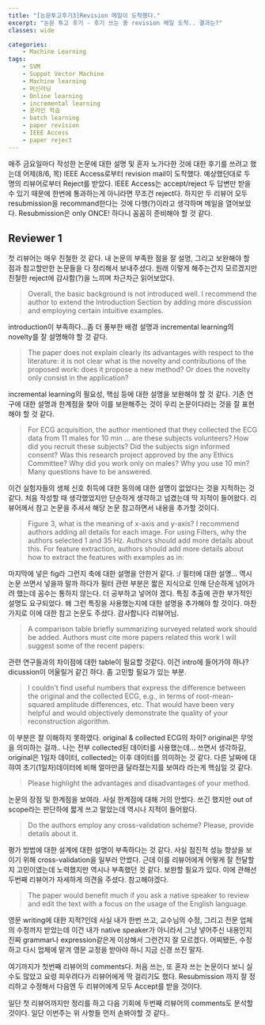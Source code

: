 ```yaml
---
title: "[논문투고후기3]Revision 메일이 도착했다."
excerpt: "논문 투고 후기 - 후기 쓰는 중 revision 메일 도착.. 결과는?"
classes: wide

categories:
    - Machine Learning
tags:
    - SVM
    - Suppot Vector Machine
    - Machine learning
    - 머신러닝
    - Online learning
    - incremental learning
    - 온라인 학습
    - batch learning
    - paper revision
    - IEEE Access
    - paper reject
---
```


매주 금요일마다 작성한 논문에 대한 설명 및 혼자 노가다한 것에 대한 후기를 쓰려고 했는데 어제(8/6, 목) IEEE Access로부터 revision mail이 도착했다. 예상했던대로 두 명의 리뷰어로부터 Reject를 받았다. IEEE Access는 accept/reject 두 답변만 받을 수 있기 때문에 한번에 통과하는게 아니라면 무조건 reject다. 하지만 두 리뷰어 모두 resubmission을 recommand한다는 것에 다행(?)이라고 생각하며 메일을 열어보았다. Resubmission은 only ONCE! 하다니 꼼꼼히 준비해야 할 것 같다. 

## Reviewer 1

첫 리뷰어는 매우 친철한 것 같다. 내 논문의 부족한 점을 잘 설명, 그리고 보완해야 할 점과 참고할만한 논문들을 다 정리해서 보내주셨다. 원래 이렇게 해주는건지 모르겠지만 친철한 reject에 감사함(?)을 느끼며 차근차근 읽어보았다. 

> Overall, the basic background is not introduced well. I recommend the author to extend the Introduction Section by adding more discussion and employing certain intuitive examples.

introduction이 부족하다...좀 더 풍부한 배경 설명과 incremental learning의 novelty를 잘 설명해야 할 것 같다. 

> The paper does not explain clearly its advantages with respect to the literature: it is not clear what is the novelty and contributions of the proposed work: does it propose a new method? Or does the novelty only consist in the application?

incremental learning의 필요성, 핵심 등에 대한 설명을 보완해야 할 것 같다. 기존 연구에 대한 설명과 한계점을 찾아 이를 보완해주는 것이 우리 논문이다라는 것을 잘 표현해야 할 것 같다. 

> For ECG acquisition, the author mentioned that they collected the ECG data from 11 males for 10 min … are these subjects volunteers?  How did you recruit these subjects? Did the subjects sign informed consent? Was this research project approved by the any Ethics Committee? Why did you work only on males? Why you use 10 min? Many questions have to be answered.

이건 실험자들의 생체 신호 취득에 대한 동의에 대한 설명이 없었다는 것을 지적하는 것 같다. 처음 작성할 때 생각했었지만 단순하게 생각하고 넘겼는데 딱 지적이 들어왔다. 리뷰어께서 참고 논문을 주셔서 해당 논문 참고하면서 내용을 추가할 것이다. 

> Figure 3, what is the meaning of x-axis and y-axis? I recommend authors adding all details for each image.
> For using Filters, why the authors selected 1 and 35 Hz. Authors should add more details about this.
> For feature extraction, authors should add more details about how to extract the features with examples as in:

마지막에 넣은 fig라 그런지 축에 대한 설명을 안한거 같다. :/
필터에 대한 설명... 역시 논문 쓰면서 넣을까 말까 하다가 필터 관련 부분은 짧은 지식으로 인해 단순하게 넘어가려 했는데 꼼수는 통하지 않는다. 더 공부하고 넣어야 겠다. 
특징 추출에 관한 부가적인 설명도 요구되었다. 왜 그런 특징을 사용했는지에 대한 설명을 추가해야 할 것이다. 마찬가지로 이에 대한 참고 논문도 주셨다. 감사합니다 리뷰어님.

> A comparison table briefly summarizing surveyed related work should be added. Authors must cite more papers related this work I will suggest some of the recent papers:

관련 연구들과의 차이점에 대한 table이 필요할 것같다. 이건 intro에 들어가야 하나? dicussion이 어울릴거 같긴 하다. 좀 고민할 필요가 있는 부분. 

> I couldn't find useful numbers that express the difference between the original and the collected ECG, e.g., in terms of root-mean-squared amplitude differences, etc. That would have been very helpful and would objectively demonstrate the quality of your reconstruction algorithm.

이 부분은 잘 이해하지 못하였다. original & collected ECG의 차이? original은 무엇을 의미하는 걸까.. 나는 전부 collected된 데이터를 사용했는데... 쓰면서 생각하길, original은 1일차 데이터, collected는 이후 데이터를 의미하는 것 같다. 다른 날짜에 대햐여 초기(1일차)데이터에 비해 얼마만큼 달라졌는지를 보여라 라는게 핵심일 것 같다. 

> Please highlight the advantages and disadvantages of your method.

논문의 장점 및 한계점을 보여라. 사실 한계점에 대해 거의 안썼다. 쓰긴 했지만 out of scope라는 판단하에 짧게 쓰고 말았는데 역시나 지적이 들어왔다. 

> Do the authors employ any cross-validation scheme? Please, provide details about it.

평가 방법에 대한 설계에 대한 설명이 부족하다는 것 같다. 사실 점진적 성능 향상을 보이기 위해 cross-validation을 일부러 안썼다. 근데 이를 리뷰어에게 어떻게 잘 전달할지 고민이였는데 노력했지만 역시나 부족했던 것 같다. 보완할 필요가 있다. 이에 관해선 두번째 리뷰어가 자세하게 의견을 주셨다. 참고해야겠다.

> The paper would benefit much if you ask a native speaker to review and edit the text with a focus on the usage of the English language.

영문 writing에 대한 지적?인데 사실 내가 한번 쓰고, 교수님의 수정, 그리고 전문 업체의 수정까지 받았는데 이건 내가 native speaker가 아니라서 그냥 넣어주신 내용인지 진짜 grammar나 expression같은게 이상해서 그런건지 잘 모르겠다. 어찌됐든, 수정하고 다시 업체에 맡겨 영문 교정을 받아야 하니 지금 신경 쓰진 말자.



여기까지가 첫번째 리뷰어의 comments다. 처음 쓰는, 또 혼자 쓰는 논문이다 보니 실수도 많았고 요령 피우려다가 리뷰어에게 딱 걸리기도 했다. Resubmission 까지 잘 정리하고 수정해서 다음엔 두 리뷰어에게 모두 Accept를 받을 것이다. 

일단 첫 리뷰어까지만 정리를 하고 다음 기회에 두번째 리뷰어의 comments도 분석할 것이다. 일단 이번주는 위 사항들 먼저 손봐야할 것 같다..



